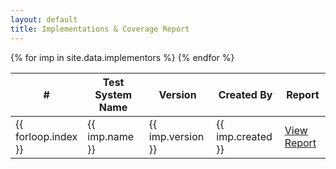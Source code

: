 ```yaml
---
layout: default
title: Implementations & Coverage Report
---
```


<table class="table table-striped">
  <thead>
    <tr>
			<th width='3%'>#</th>
			<th>Test System Name</th>
      <th>Version</th>
			<th>Created By</th>
			<th>Report</th>
    </tr>
	</thead>
  {% for imp in site.data.implementors %}
  <tr>
		<td>
			{{ forloop.index }}
		</td>
    <td>
     {{ imp.name }}
    </td>
    <td>
     {{ imp.version }}
    </td>
    <td>
     {{ imp.created }}
    </td>
    <td>
      <a href="{{ site.baseurl }}/{{ imp.report }}">
        View Report
      </a>
    </td>
  </tr>
  {% endfor %}
</table>
